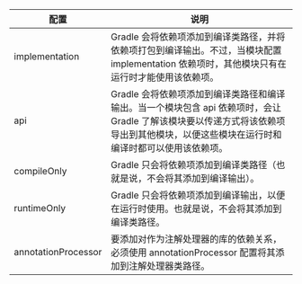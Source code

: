 | 配置                  | 说明                                                                                                    |
| ------------------- | ----------------------------------------------------------------------------------------------------- |
| implementation      | Gradle 会将依赖项添加到编译类路径，并将依赖项打包到编译输出。不过，当模块配置 implementation 依赖项时，其他模块只有在运行时才能使用该依赖项。                    |
| api                 | Gradle 会将依赖项添加到编译类路径和编译输出。当一个模块包含 api 依赖项时，会让 Gradle 了解该模块要以传递方式将该依赖项导出到其他模块，以便这些模块在运行时和编译时都可以使用该依赖项。 |
| compileOnly         | Gradle 只会将依赖项添加到编译类路径（也就是说，不会将其添加到编译输出）。                                                              |
| runtimeOnly         | Gradle 只会将依赖项添加到编译输出，以便在运行时使用。也就是说，不会将其添加到编译类路径。                                                      |
| annotationProcessor | 要添加对作为注解处理器的库的依赖关系，必须使用 annotationProcessor 配置将其添加到注解处理器类路径。                                          |
